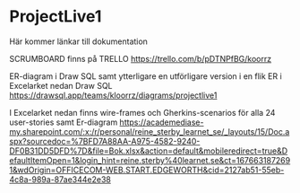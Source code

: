 # ProjectLive1


Här kommer länkar till dokumentation 

SCRUMBOARD finns på TRELLO
https://trello.com/b/pDTNPfBG/koorrz



ER-diagram  i Draw SQL samt ytterligare en  utförligare version i en flik ER i Excelarket nedan
Draw SQL
https://drawsql.app/teams/kloorrz/diagrams/projectlive1




I Excelarket nedan finns wire-frames och Gherkins-scenarios för alla 24 user-stories samt Er-diagram 
https://academediase-my.sharepoint.com/:x:/r/personal/reine_sterby_learnet_se/_layouts/15/Doc.aspx?sourcedoc=%7BFD7A88AA-A975-4582-9240-DF0B31DD5DFD%7D&file=Bok.xlsx&action=default&mobileredirect=true&DefaultItemOpen=1&login_hint=reine.sterby%40learnet.se&ct=1676631872691&wdOrigin=OFFICECOM-WEB.START.EDGEWORTH&cid=2127ab51-55eb-4c8a-989a-87ae344e2e38


